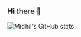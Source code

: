 ### Hi there 👋

![Midhil's GitHub stats](https://github-readme-stats.vercel.app/api?username=midhilkari&show_icons=true&theme=dark&show=reviews,prs_merged,prs_merged_percentage)

<!--
**midhilkari/midhilkari** is a ✨ _special_ ✨ repository because its `README.md` (this file) appears on your GitHub profile.

Here are some ideas to get you started:

- 🔭 I’m currently working on ...
- 🌱 I’m currently learning ...
- 👯 I’m looking to collaborate on ...
- 🤔 I’m looking for help with ...
- 💬 Ask me about ...
- 📫 How to reach me: ...
- 😄 Pronouns: ...
- ⚡ Fun fact: ...
-->
